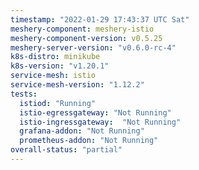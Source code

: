 ```yaml
---
timestamp: "2022-01-29 17:43:37 UTC Sat"
meshery-component: meshery-istio
meshery-component-version: v0.5.25
meshery-server-version: "v0.6.0-rc-4"
k8s-distro: minikube
k8s-version: "v1.20.1"
service-mesh: istio
service-mesh-version: "1.12.2"
tests:
  istiod: "Running"
  istio-egressgateway: "Not Running"
  istio-ingressgateway:  "Not Running"
  grafana-addon: "Not Running"
  prometheus-addon: "Not Running"
overall-status: "partial"
---
```

